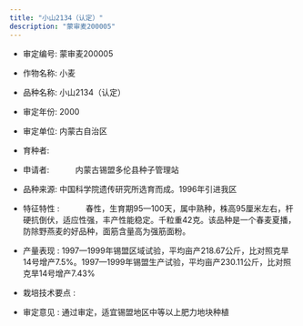 ```yaml
---
title: "小山2134（认定）"
description: "蒙审麦200005"
---
```

* 审定编号:  蒙审麦200005

*  作物名称:  小麦

*  品种名称:  小山2134（认定）

*  审定年份:  2000

*  审定单位:  内蒙古自治区

* 育种者:  

*  申请者:  　　　内蒙古锡盟多伦县种子管理站

*  品种来源:  中国科学院遗传研究所选育而成。1996年引进我区


*  特征特性 : 
　　　春性，生育期95—100天，属中熟种，株高95厘米左右，杆硬抗倒伏，适应性强，丰产性能稳定。千粒重42克。该品种是一个春麦夏播，防除野燕麦的好品种，面筋含量高为强筋面粉。
 
*  产量表现 : 
1997—1999年锡盟区域试验，平均亩产218.67公斤，比对照克旱14号增产7.5%。1997—1999年锡盟生产试验，平均亩产230.11公斤，比对照克旱14号增产7.43%


*  栽培技术要点 : 


*  审定意见 : 
通过审定，适宜锡盟地区中等以上肥力地块种植


